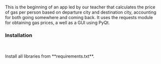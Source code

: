 This is the beginning of an app led by our teacher that calculates the price of gas per person based on departure city and destination city, accounting for both going somewhere and coming back.
It uses the requests module for obtaining gas prices, a well as a GUI using PyQt.

### Installation

<br>
<br>
Install all libraries from **requirements.txt**.
